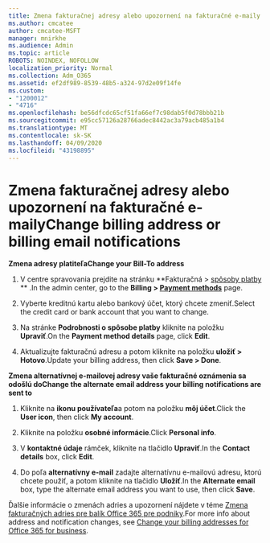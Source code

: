 ```yaml
---
title: Zmena fakturačnej adresy alebo upozornení na fakturačné e-maily
ms.author: cmcatee
author: cmcatee-MSFT
manager: mnirkhe
ms.audience: Admin
ms.topic: article
ROBOTS: NOINDEX, NOFOLLOW
localization_priority: Normal
ms.collection: Adm_O365
ms.assetid: ef2df989-8539-48b5-a324-97d2e09f14fe
ms.custom:
- "1200012"
- "4716"
ms.openlocfilehash: be56dfcdc65cf51fa66ef7c98dab5f0d78bbb21b
ms.sourcegitcommit: e95cc57126a28766adec8442ac3a79acb485a1b4
ms.translationtype: MT
ms.contentlocale: sk-SK
ms.lasthandoff: 04/09/2020
ms.locfileid: "43198895"
---
```

# <a name="change-billing-address-or-billing-email-notifications"></a><span data-ttu-id="e14b2-102">Zmena fakturačnej adresy alebo upozornení na fakturačné e-maily</span><span class="sxs-lookup"><span data-stu-id="e14b2-102">Change billing address or billing email notifications</span></span>

<span data-ttu-id="e14b2-103">**Zmena adresy platiteľa**</span><span class="sxs-lookup"><span data-stu-id="e14b2-103">**Change your Bill-To address**</span></span>

1. <span data-ttu-id="e14b2-104">V centre spravovania prejdite na stránku \*\*Fakturačná > [spôsoby platby](https://go.microsoft.com/fwlink/p/?linkid=2018806) \*\* .</span><span class="sxs-lookup"><span data-stu-id="e14b2-104">In the admin center, go to the **Billing > [Payment methods](https://go.microsoft.com/fwlink/p/?linkid=2018806)** page.</span></span>

2. <span data-ttu-id="e14b2-105">Vyberte kreditnú kartu alebo bankový účet, ktorý chcete zmeniť.</span><span class="sxs-lookup"><span data-stu-id="e14b2-105">Select the credit card or bank account that you want to change.</span></span>

3. <span data-ttu-id="e14b2-106">Na stránke **Podrobnosti o spôsobe platby** kliknite na položku **Upraviť**.</span><span class="sxs-lookup"><span data-stu-id="e14b2-106">On the **Payment method details** page, click **Edit**.</span></span>

4. <span data-ttu-id="e14b2-107">Aktualizujte fakturačnú adresu a potom kliknite na položku **uložiť > Hotovo**.</span><span class="sxs-lookup"><span data-stu-id="e14b2-107">Update your billing address, then click **Save > Done**.</span></span>

<span data-ttu-id="e14b2-108">**Zmena alternatívnej e-mailovej adresy vaše fakturačné oznámenia sa odošlú do**</span><span class="sxs-lookup"><span data-stu-id="e14b2-108">**Change the alternate email address your billing notifications are sent to**</span></span> 

1. <span data-ttu-id="e14b2-109">Kliknite na **ikonu používateľa**a potom na položku **môj účet**.</span><span class="sxs-lookup"><span data-stu-id="e14b2-109">Click the **User icon**, then click **My account**.</span></span>

2. <span data-ttu-id="e14b2-110">Kliknite na položku **osobné informácie**.</span><span class="sxs-lookup"><span data-stu-id="e14b2-110">Click **Personal info**.</span></span>

3. <span data-ttu-id="e14b2-111">V **kontaktné údaje** rámček, kliknite na tlačidlo **Upraviť**.</span><span class="sxs-lookup"><span data-stu-id="e14b2-111">In the **Contact details** box, click **Edit**.</span></span>

4. <span data-ttu-id="e14b2-112">Do poľa **alternatívny e-mail** zadajte alternatívnu e-mailovú adresu, ktorú chcete použiť, a potom kliknite na tlačidlo **Uložiť**.</span><span class="sxs-lookup"><span data-stu-id="e14b2-112">In the **Alternate email** box, type the alternate email address you want to use, then click **Save**.</span></span>

<span data-ttu-id="e14b2-113">Ďalšie informácie o zmenách adries a upozornení nájdete v téme [Zmena fakturačných adries pre balík Office 365 pre podniky](https://docs.microsoft.com/microsoft-365/commerce/billing-and-payments/change-your-billing-addresses?view=o365-worldwide).</span><span class="sxs-lookup"><span data-stu-id="e14b2-113">For more info about address and notification changes, see [Change your billing addresses for Office 365 for business](https://docs.microsoft.com/microsoft-365/commerce/billing-and-payments/change-your-billing-addresses?view=o365-worldwide).</span></span>
